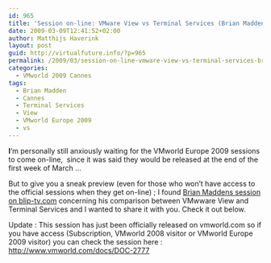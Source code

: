 ```yaml
---
id: 965
title: 'Session on-line: VMware View vs Terminal Services (Brian Madden)'
date: 2009-03-09T12:41:52+02:00
author: Matthijs Haverink
layout: post
guid: http://virtualfuture.info/?p=965
permalink: /2009/03/session-on-line-vmware-view-vs-terminal-services-briand-madden/
categories:
  - VMworld 2009 Cannes
tags:
  - Brian Madden
  - Cannes
  - Terminal Services
  - View
  - VMworld Europe 2009
  - vs
---
```

**I**&#8216;m personally still anxiously waiting for the VMworld Europe 2009 sessions to come on-line,  since it was said they would be released at the end of the first week of March &#8230;

But to give you a sneak preview (even for those who won&#8217;t have access to the official sessions when they get on-line) ; I found <a href="http://blip.tv/file/1852104" target="_blank">Brian Maddens session on blip-tv.com</a> concerning his comparison between VMwware View and Terminal Services and I wanted to share it with you. Check it out below.<!--more-->

Update : This session has just been officially released on vmworld.com so if you have access (Subscription, VMworld 2008 visitor or VMworld Europe 2009 visitor) you can check the session here : <http://www.vmworld.com/docs/DOC-2777>